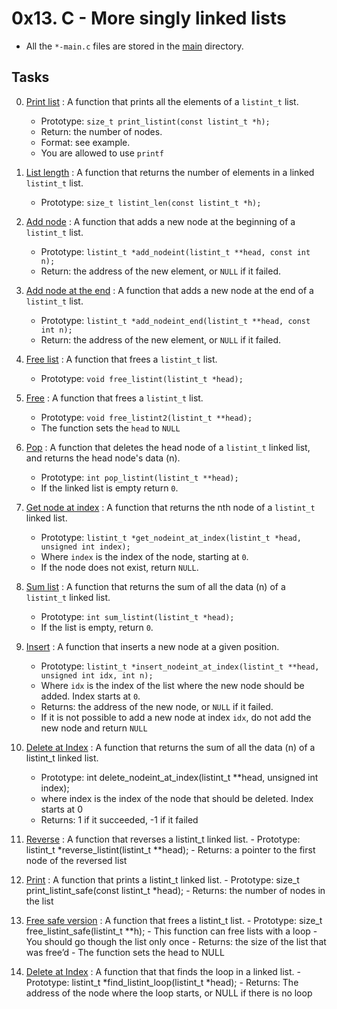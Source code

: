 # 0x13. C - More singly linked lists

- All the `*-main.c` files are stored in the [main](./main) directory.


## Tasks

0. [Print list](./0-print_listint.c) : A function that prints all the elements of a `listint_t` list.
	- Prototype: `size_t print_listint(const listint_t *h);`
	- Return: the number of nodes.
	- Format: see example.
	- You are allowed to use `printf`
	
1. [List length](./1-listint_len.c) : A function that returns the number of elements in a linked `listint_t` list.
	- Prototype: `size_t listint_len(const listint_t *h);`

2. [Add node](./2-add_nodeint.c) : A function that adds a new node at the beginning of a `listint_t` list.
	- Prototype: `listint_t *add_nodeint(listint_t **head, const int n);`
	- Return: the address of the new element, or `NULL` if it failed.

3. [Add node at the end](./3-add_nodeint_end.c) : A function that adds a new node at the end of a `listint_t` list.
	- Prototype: `listint_t *add_nodeint_end(listint_t **head, const int n);`
	- Return: the address of the new element, or `NULL` if it failed.

4. [Free list](./4-free_listint.c) : A function that frees a `listint_t` list.
	- Prototype: `void free_listint(listint_t *head);`

5. [Free](./5-free_listint2.c) : A function that frees a `listint_t` list.
	- Prototype: `void free_listint2(listint_t **head);`
	- The function sets the `head` to `NULL`

6. [Pop](./6-pop_listint.c) : A function that deletes the head node of a `listint_t` linked list, and returns the head node's data (n).
	- Prototype: `int pop_listint(listint_t **head);`
	- If the linked list is empty return `0`.

7. [Get node at index](./7-get_nodeint.c) : A function that returns the nth node of a `listint_t` linked list.
	- Prototype: `listint_t *get_nodeint_at_index(listint_t *head, unsigned int index);`
	- Where `index` is the index of the node, starting at `0`.
	- If the node does not exist, return `NULL`.

8. [Sum list](./8-sum_listint.c) : A function that returns the sum of all the data (n) of a `listint_t` linked list.
	- Prototype: `int sum_listint(listint_t *head);`
	- If the list is empty, return `0`.

9. [Insert](./9-insert_nodeint.c) :  A function that inserts a new node at a given position.
	- Prototype: `listint_t *insert_nodeint_at_index(listint_t **head, unsigned int idx, int n);`
	- Where `idx` is the index of the list where the new node should be added. Index starts at `0`.
	- Returns: the address of the new node, or `NULL` if it failed.
	- If it is not possible to add a new node at index `idx`, do not add the new node and return `NULL`

10. [Delete at Index](./10-delete_nodeint.c) :  A function that returns the sum of all the data (n) of a listint_t linked list.
	- Prototype: int delete_nodeint_at_index(listint_t **head, unsigned int index);
	- where index is the index of the node that should be deleted. Index starts at 0
	- Returns: 1 if it succeeded, -1 if it failed

100. [Reverse](./100-reverse_listint.c) :  A function that reverses a listint_t linked list.
	- Prototype: listint_t *reverse_listint(listint_t **head);
	- Returns: a pointer to the first node of the reversed list

101. [Print](./101-print_listint_safe.c) :  A function that prints a listint_t linked list.
	- Prototype: size_t print_listint_safe(const listint_t *head);
	- Returns: the number of nodes in the list

102.  [Free safe version](./102-free_listint_safe.c) :  A function that frees a listint_t list.
	- Prototype: size_t free_listint_safe(listint_t **h);
	- This function can free lists with a loop
	- You should go though the list only once
	- Returns: the size of the list that was free’d
	- The function sets the head to NULL

103. [Delete at Index](./103-find_loop.c) :  A function that that finds the loop in a linked list.
	- Prototype: listint_t *find_listint_loop(listint_t *head);
	- Returns: The address of the node where the loop starts, or NULL if there is no loop